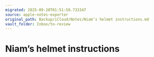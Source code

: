 ```yaml
---
migrated: 2025-09-20T01:51:50.733347
source: apple-notes-exporter
original_path: Backup/iCloud/Notes/Niam’s helmet instructions.md
vault_folder: Inbox/to-review
---
```

# Niam’s helmet instructions

